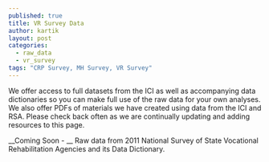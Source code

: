 ```yaml
---
published: true
title: VR Survey Data
author: kartik
layout: post
categories: 
  - raw_data
  - vr_survey
tags: "CRP Survey, MH Survey, VR Survey"
---
```


<p>We offer access to full datasets from the ICI as well as accompanying data dictionaries so you can make full use of the raw data for your own analyses. We also offer PDFs of materials we have created using data from the ICI and RSA. Please check back often as we are continually updating and adding resources to this page.</p>

__Coming Soon - __
Raw data from 2011 National Survey of State Vocational Rehabilitation Agencies and its Data Dictionary. <!--- Remove this piece when the filed mentioned below are updated --->

<!--- <ul>
	<li>2011 National Survey of State Vocational Rehabilitation Agencies (<a href="/files/VRSurvey_ExploreVR.xlsx">Excel</a>, <a href="/files/VRSurvey_ExploreVR.csv">CSV</a>)</li>
	<li>2011 National Survey of State Vocational Rehabilitation Agencies Data Dictionary - updated 06/2012 (<a href="/files/Data Dictionary_VR_4.0.pdf">PDF</a>)</li>
</ul> --->
